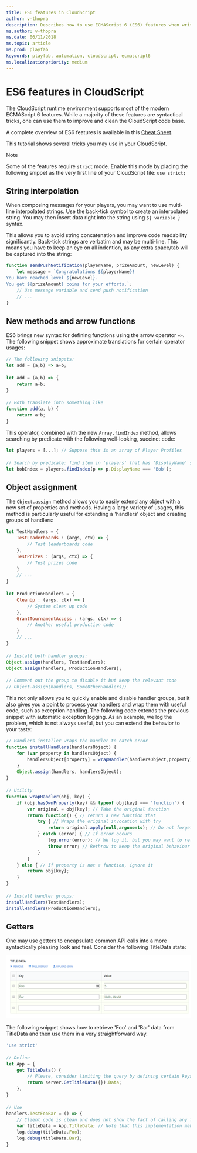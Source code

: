 ```yaml
---
title: ES6 features in CloudScript
author: v-thopra
description: Describes how to use ECMAScript 6 (ES6) features when writing CloudScript.
ms.author: v-thopra
ms.date: 06/11/2018
ms.topic: article
ms.prod: playfab
keywords: playfab, automation, cloudscript, ecmascript6
ms.localizationpriority: medium
---
```


# ES6 features in CloudScript

The CloudScript runtime environment supports most of the modern ECMAScript 6 features. While a majority of these features are syntactical tricks, one can use them to improve and clean the CloudScript code base.

A complete overview of ES6 features is available in this [Cheat Sheet](https://devhints.io/es6).

This tutorial shows several tricks you may use in your CloudScript.

> [!NOTE]
> Some of the features require `strict` mode. Enable this mode by placing the following snippet as the very first line of your CloudScript file:
> `use strict;`

## String interpolation

When composing messages for your players, you may want to use multi-line interpolated strings. Use the back-tick symbol to create an interpolated string. You may then insert data right into the string using `${ variable }` syntax.

This allows you to avoid string concatenation and improve code readability significantly. Back-tick strings are verbatim and may be multi-line. This means you have to keep an eye on all indention, as any extra space/tab will be captured into the string:

```javascript
function sendPushNotification(playerName, prizeAmount, newLevel) {
    let message = `Congratulations ${playerName}! 
You have reached level ${newLevel}.
You get ${prizeAmount} coins for your efforts.`;
    // Use message variable and send push notification
    // ...
}
```

## New methods and arrow functions

ES6 brings new syntax for defining functions using the arrow operator `=>`.  The following snippet shows approximate translations for certain operator usages:

```javascript
// The following snippets:
let add = (a,b) => a+b;

let add = (a,b) => {
    return a+b;
}

// Both translate into something like
function add(a, b) {
    return a+b;
}
```

This operator, combined with the new `Array.findIndex` method, allows searching by predicate with the following well-looking, succinct code:

```javascript
let players = [...]; // Suppose this is an array of Player Profiles

// Search by predicate: find item in 'players' that has 'DisplayName' set to 'Bob':
let bobIndex = players.findIndex(p => p.DisplayName === 'Bob');
```

## Object assignment

The `Object.assign` method allows you to easily extend any object with a new set of properties and methods. Having a large variety of usages, this method is particularly useful for extending a 'handlers' object and creating groups of handlers:

```javascript
let TestHandlers = {
    TestLeaderboards : (args, ctx) => {
        // Test leaderboards code
    },
    TestPrizes : (args, ctx) => {
        // Test prizes code
    }
    // ...
}

let ProductionHandlers = {
    CleanUp : (args, ctx) => {
        // System clean up code
    },
    GrantTournamentAccess : (args, ctx) => {
        // Another useful production code
    }
    // ...
}

// Install both handler groups:
Object.assign(handlers, TestHandlers);
Object.assign(handlers, ProductionHandlers);

// Comment out the group to disable it but keep the relevant code
// Object.assign(handlers, SomeOtherHandlers);
```

This not only allows you to quickly enable and disable handler groups, but it also gives you a point to process your handlers and wrap them with useful code, such as exception handling. The following code extends the previous snippet with automatic exception logging. As an example, we log the problem, which is not always useful, but you can extend the behavior to your taste:

```javascript
// Handlers installer wraps the handler to catch error 
function installHandlers(handlersObject) {
    for (var property in handlersObject) {
        handlersObject[property] = wrapHandler(handlersObject,property)
    }
    Object.assign(handlers, handlersObject);
}

// Utility
function wrapHandler(obj, key) {
    if (obj.hasOwnProperty(key) && typeof obj[key] === 'function') {
        var original = obj[key]; // Take the original function
        return function() { // return a new function that
            try { // Wraps the original invocation with try
                return original.apply(null,arguments); // Do not forget to pass arguments
            } catch (error) { // If error occurs
                log.error(error); // We log it, but you may want to retry / do something else
                throw error; // Rethrow to keep the original behaviour
            }
        } 
    } else { // If property is not a function, ignore it
        return obj[key];
    }
}

// Install handler groups:
installHandlers(TestHandlers);
installHandlers(ProductionHandlers);
```

## Getters

One may use getters to encapsulate common API calls into a more syntactically pleasing look and feel. Consider the following TitleData state:

![Game Manager - Title Data](media/tutorials/game-manager-title-data.png)  

The following snippet shows how to retrieve 'Foo' and 'Bar' data from TitleData and then use them in a very straightforward way.

```javascript
'use strict'

// Define
let App = {
    get TitleData() {
        // Please, consider limiting the query by defining certain keys that you need
        return server.GetTitleData({}).Data;
    },
}

// Use
handlers.TestFooBar = () => {
    // Client code is clean and does not show the fact of calling any functions / making api request
    var titleData = App.TitleData; // Note that this implementation makes an API call every time it's accessed
    log.debug(titleData.Foo);
    log.debug(titleData.Bar);
}
```
